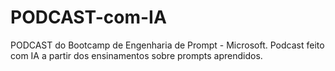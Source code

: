 # PODCAST-com-IA
PODCAST do Bootcamp de Engenharia de Prompt - Microsoft. Podcast feito com IA a partir dos ensinamentos sobre prompts aprendidos.
